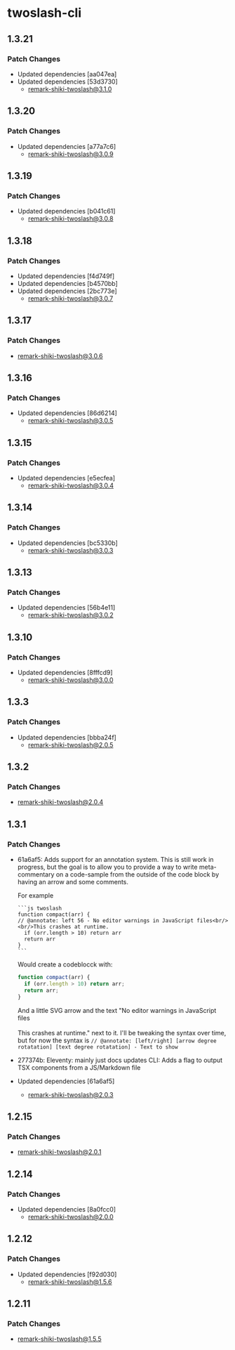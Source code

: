 # twoslash-cli

## 1.3.21

### Patch Changes

- Updated dependencies [aa047ea]
- Updated dependencies [53d3730]
  - remark-shiki-twoslash@3.1.0

## 1.3.20

### Patch Changes

- Updated dependencies [a77a7c6]
  - remark-shiki-twoslash@3.0.9

## 1.3.19

### Patch Changes

- Updated dependencies [b041c61]
  - remark-shiki-twoslash@3.0.8

## 1.3.18

### Patch Changes

- Updated dependencies [f4d749f]
- Updated dependencies [b4570bb]
- Updated dependencies [2bc773e]
  - remark-shiki-twoslash@3.0.7

## 1.3.17

### Patch Changes

- remark-shiki-twoslash@3.0.6

## 1.3.16

### Patch Changes

- Updated dependencies [86d6214]
  - remark-shiki-twoslash@3.0.5

## 1.3.15

### Patch Changes

- Updated dependencies [e5ecfea]
  - remark-shiki-twoslash@3.0.4

## 1.3.14

### Patch Changes

- Updated dependencies [bc5330b]
  - remark-shiki-twoslash@3.0.3

## 1.3.13

### Patch Changes

- Updated dependencies [56b4e11]
  - remark-shiki-twoslash@3.0.2

## 1.3.10

### Patch Changes

- Updated dependencies [8fffcd9]
  - remark-shiki-twoslash@3.0.0

## 1.3.3

### Patch Changes

- Updated dependencies [bbba24f]
  - remark-shiki-twoslash@2.0.5

## 1.3.2

### Patch Changes

- remark-shiki-twoslash@2.0.4

## 1.3.1

### Patch Changes

- 61a6af5: Adds support for an annotation system. This is still work in progress, but the goal is to allow you to provide a way to write meta-commentary on a code-sample from the outside of the code block by having an arrow and some comments.

  For example

  ````
  ```js twoslash
  function compact(arr) {
  // @annotate: left 56 - No editor warnings in JavaScript files<br/><br/>This crashes at runtime.
    if (orr.length > 10) return arr
    return arr
  }
  ```
  ````

  Would create a codeblocck with:

  ```js
  function compact(arr) {
    if (orr.length > 10) return arr;
    return arr;
  }
  ```

  And a little SVG arrow and the text "No editor warnings in JavaScript files<br/><br/>This crashes at runtime." next to it.
  I'll be tweaking the syntax over time, but for now the syntax is `// @annotate: [left/right] [arrow degree rotatation] [text degree rotatation] - Text to show`

- 277374b: Eleventy: mainly just docs updates
  CLI: Adds a flag to output TSX components from a JS/Markdown file
- Updated dependencies [61a6af5]
  - remark-shiki-twoslash@2.0.3

## 1.2.15

### Patch Changes

- remark-shiki-twoslash@2.0.1

## 1.2.14

### Patch Changes

- Updated dependencies [8a0fcc0]
  - remark-shiki-twoslash@2.0.0

## 1.2.12

### Patch Changes

- Updated dependencies [f92d030]
  - remark-shiki-twoslash@1.5.6

## 1.2.11

### Patch Changes

- remark-shiki-twoslash@1.5.5
